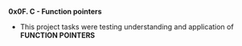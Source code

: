 **0x0F. C - Function pointers**
- This project tasks were testing understanding and application of **FUNCTION POINTERS**

